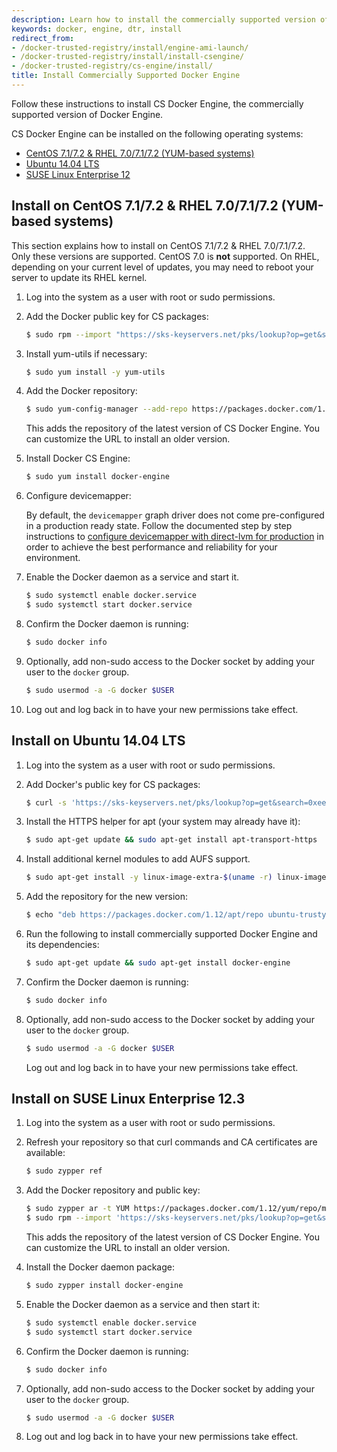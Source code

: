 ```yaml
---
description: Learn how to install the commercially supported version of Docker Engine.
keywords: docker, engine, dtr, install
redirect_from:
- /docker-trusted-registry/install/engine-ami-launch/
- /docker-trusted-registry/install/install-csengine/
- /docker-trusted-registry/cs-engine/install/
title: Install Commercially Supported Docker Engine
---
```


Follow these instructions to install CS Docker Engine, the commercially
supported version of Docker Engine.

CS Docker Engine can be installed on the following operating systems:


* [CentOS 7.1/7.2 & RHEL 7.0/7.1/7.2 (YUM-based systems)](install.md#install-on-centos-7172--rhel-707172-yum-based-systems)
* [Ubuntu 14.04 LTS](install.md#install-on-ubuntu-1404-lts)
* [SUSE Linux Enterprise 12](install.md#install-on-suse-linux-enterprise-123)


## Install on CentOS 7.1/7.2 & RHEL 7.0/7.1/7.2 (YUM-based systems)

This section explains how to install on CentOS 7.1/7.2 & RHEL 7.0/7.1/7.2. Only
these versions are supported. CentOS 7.0 is **not** supported. On RHEL,
depending on your current level of updates, you may need to reboot your server
to update its RHEL kernel.

1. Log into the system as a user with root or sudo permissions.

2.  Add the Docker public key for CS packages:

    ```bash
    $ sudo rpm --import "https://sks-keyservers.net/pks/lookup?op=get&search=0xee6d536cf7dc86e2d7d56f59a178ac6c6238f52e"
    ```

3.  Install yum-utils if necessary:

    ```bash
    $ sudo yum install -y yum-utils
    ```

4.  Add the Docker repository:

    ```bash
    $ sudo yum-config-manager --add-repo https://packages.docker.com/1.12/yum/repo/main/centos/7
    ```

    This adds the repository of the latest version of CS Docker Engine. You can
    customize the URL to install an older version.

5.  Install Docker CS Engine:

    ```bash
    $ sudo yum install docker-engine
    ```

6.  Configure devicemapper:

    By default, the `devicemapper` graph driver does not come pre-configured in a production ready state. Follow the documented step by step instructions to [configure devicemapper with direct-lvm for production](../../engine/userguide/storagedriver/device-mapper-driver/#/for-a-direct-lvm-mode-configuration) in order to achieve the best performance and reliability for your environment.

7.  Enable the Docker daemon as a service and start it.

    ```bash
    $ sudo systemctl enable docker.service
    $ sudo systemctl start docker.service
    ```

8.  Confirm the Docker daemon is running:

    ```bash
    $ sudo docker info
    ```

9.  Optionally, add non-sudo access to the Docker socket by adding your user
to the `docker` group.

    ```bash
    $ sudo usermod -a -G docker $USER
    ```

10. Log out and log back in to have your new permissions take effect.

## Install on Ubuntu 14.04 LTS

1. Log into the system as a user with root or sudo permissions.

2.  Add Docker's public key for CS packages:

    ```bash
    $ curl -s 'https://sks-keyservers.net/pks/lookup?op=get&search=0xee6d536cf7dc86e2d7d56f59a178ac6c6238f52e' | sudo apt-key add --import
    ```

3.  Install the HTTPS helper for apt (your system may already have it):

    ```bash
    $ sudo apt-get update && sudo apt-get install apt-transport-https
    ```

4.  Install additional kernel modules to add AUFS support.

    ```bash
    $ sudo apt-get install -y linux-image-extra-$(uname -r) linux-image-extra-virtual
    ```

5.  Add the repository for the new version:

    ```bash
    $ echo "deb https://packages.docker.com/1.12/apt/repo ubuntu-trusty main" | sudo tee /etc/apt/sources.list.d/docker.list
    ```

6.  Run the following to install commercially supported Docker Engine and its
dependencies:

    ```bash
    $ sudo apt-get update && sudo apt-get install docker-engine
    ```

7. Confirm the Docker daemon is running:

    ```bash
    $ sudo docker info
    ```

8.  Optionally, add non-sudo access to the Docker socket by adding your
user to the `docker` group.

    ```bash
    $ sudo usermod -a -G docker $USER
    ```

    Log out and log back in to have your new permissions take effect.


## Install on SUSE Linux Enterprise 12.3

1. Log into the system as a user with root or sudo permissions.

2.  Refresh your repository so that curl commands and CA certificates
are available:

    ```bash
    $ sudo zypper ref
    ```

3.  Add the Docker repository and public key:

    ```bash
    $ sudo zypper ar -t YUM https://packages.docker.com/1.12/yum/repo/main/opensuse/12.3 docker-1.12
    $ sudo rpm --import 'https://sks-keyservers.net/pks/lookup?op=get&search=0xee6d536cf7dc86e2d7d56f59a178ac6c6238f52e'
    ```

    This adds the repository of the latest version of CS Docker Engine. You can
    customize the URL to install an older version.

4.  Install the Docker daemon package:

    ```bash
    $ sudo zypper install docker-engine
    ```

5.  Enable the Docker daemon as a service and then start it:

    ```bash
    $ sudo systemctl enable docker.service
    $ sudo systemctl start docker.service
    ```

6.  Confirm the Docker daemon is running:

    ```bash
    $ sudo docker info
    ```

7.  Optionally, add non-sudo access to the Docker socket by adding your user
to the `docker` group.

    ```bash
    $ sudo usermod -a -G docker $USER
    ```

8. Log out and log back in to have your new permissions take effect.
